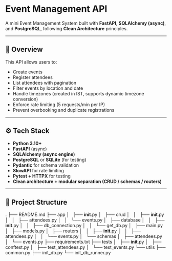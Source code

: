 # Event Management API

A mini Event Management System built with **FastAPI**, **SQLAlchemy (async)**, and **PostgreSQL**, following **Clean Architecture** principles.

---

## 📌 Overview

This API allows users to:

- Create events
- Register attendees
- List attendees with pagination
- Filter events by location and date
- Handle timezones (created in IST, supports dynamic timezone conversion)
- Enforce rate limiting (5 requests/min per IP)
- Prevent overbooking and duplicate registrations

---

## ⚙️ Tech Stack

- **Python 3.10+**
- **FastAPI** (async)
- **SQLAlchemy (async engine)**
- **PostgreSQL** or **SQLite** (for testing)
- **Pydantic** for schema validation
- **SlowAPI** for rate limiting
- **Pytest + HTTPX** for testing
- **Clean architecture + modular separation (CRUD / schemas / routers)**

---

## 📁 Project Structure

.
├── README.md
├── app
│   ├── __init__.py
│   ├── crud
│   │   ├── __init__.py
│   │   ├── attendees.py
│   │   └── events.py
│   ├── database
│   │   ├── __init__.py
│   │   ├── db_connection.py
│   │   └── get_db.py
│   ├── main.py
│   ├── models.py
│   ├── routers
│   │   ├── __init__.py
│   │   ├── attendees.py
│   │   └── events.py
│   └── schemas
│       ├── attendees.py
│       └── events.py
├── requirements.txt
├── tests
│   ├── __init__.py
│   ├── conftest.py
│   ├── test_attendees.py
│   └── test_events.py
└── utils
    ├── common.py
    ├── init_db.py
    └── init_db_runner.py

